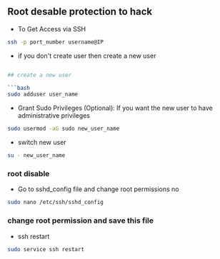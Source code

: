 ## Root desable protection to hack

- To Get Access via SSH

```bash
ssh -p port_number username@IP
```

- if you don't create user then create a new user

````bash

## create a new user

```bash
sudo adduser user_name
````

- Grant Sudo Privileges (Optional): If you want the new user to have administrative privileges

```bash
sudo usermod -aG sudo new_user_name
```

- switch new user

```bash
su - new_user_name
```

### root disable

- Go to sshd_config file and change root permissions no

```bash
sudo nano /etc/ssh/sshd_config
```

### change root permission and save this file

- ssh restart

```bash
sudo service ssh restart
```
